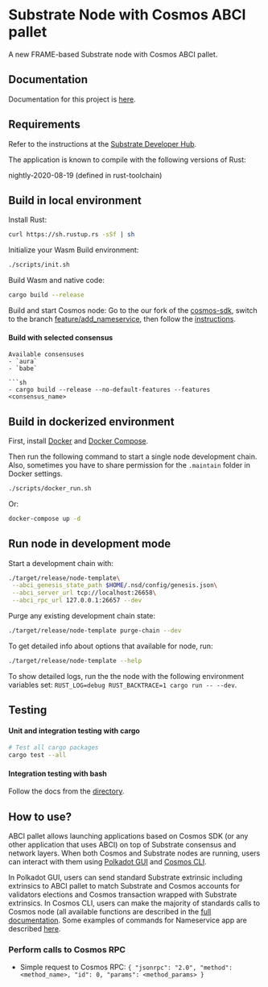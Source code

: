 # Substrate Node with Cosmos ABCI pallet

A new FRAME-based Substrate node with Cosmos ABCI pallet.

## Documentation

Documentation for this project is [here](https://github.com/adoriasoft/polkadot-cosmos-docs).

## Requirements

Refer to the instructions at the
[Substrate Developer Hub](https://substrate.dev/docs/en/knowledgebase/getting-started/#manual-installation).

The application is known to compile with the following versions of Rust:

nightly-2020-08-19 (defined in rust-toolchain)

## Build in local environment

Install Rust:

```sh
curl https://sh.rustup.rs -sSf | sh
```

Initialize your Wasm Build environment:

```sh
./scripts/init.sh
```

Build Wasm and native code:

```sh
cargo build --release
```

Build and start Cosmos node:
Go to the our fork of the [cosmos-sdk](https://github.com/adoriasoft/cosmos-sdk/tree/master), switch to the branch [feature/add_nameservice](https://github.com/adoriasoft/cosmos-sdk/tree/feature/add_nameservice), then follow the [instructions](https://github.com/adoriasoft/cosmos-sdk/tree/feature/add_nameservice/simapp).


#### Build with selected consensus

````
Available consensuses
- `aura`
- `babe`

```sh
- cargo build --release --no-default-features --features <consensus_name>
````

## Build in dockerized environment

First, install [Docker](https://docs.docker.com/get-docker/) and [Docker Compose](https://docs.docker.com/compose/install/).

Then run the following command to start a single node development chain. Also, sometimes you have to share permission for the `.maintain` folder in Docker settings.

```sh
./scripts/docker_run.sh
```

Or:

```sh
docker-compose up -d
```

## Run node in development mode

Start a development chain with:

```sh
./target/release/node-template\
 --abci_genesis_state_path $HOME/.nsd/config/genesis.json\
 --abci_server_url tcp://localhost:26658\
 --abci_rpc_url 127.0.0.1:26657 --dev
```

Purge any existing development chain state:

```sh
./target/release/node-template purge-chain --dev
```

To get detailed info about options that available for node, run:

```sh
./target/release/node-template --help
```

To show detailed logs, run the the node with the following environment variables set: `RUST_LOG=debug RUST_BACKTRACE=1 cargo run -- --dev`.

## Testing

#### Unit and integration testing with cargo

```sh
# Test all cargo packages
cargo test --all
```

#### Integration testing with bash

Follow the docs from the [directory](https://github.com/adoriasoft/polkadot_cosmos_integration/tree/master/scripts/integration_tests).


## How to use?

ABCI pallet allows launching applications based on Cosmos SDK (or any other application that uses ABCI) on top of Substrate consensus and network layers. When both Cosmos and Substrate nodes are running, users can interact with them using [Polkadot GUI](https://polkadot.js.org/apps/) and [Cosmos CLI](https://docs.cosmos.network/v0.39/interfaces/cli.html). 

In Polkadot GUI, users can send standard Substrate extrinsic including extrinsics to ABCI pallet to match Substrate and Cosmos accounts for validators elections and Cosmos transaction wrapped with Substrate extrinsics. In Cosmos CLI, users can make the majority of standards calls to Cosmos node (all available functions are described in the [full documentation](https://github.com/adoriasoft/polkadot-cosmos-docs). Some examples of commands for Nameservice app are described [here](https://github.com/adoriasoft/cosmos-sdk/blob/feature/add_nameservice/simapp/README.md).

### Perform calls to Cosmos RPC

- Simple request to Cosmos RPC:
  `{ "jsonrpc": "2.0", "method": <method_name>, "id": 0, "params": <method_params> }`
